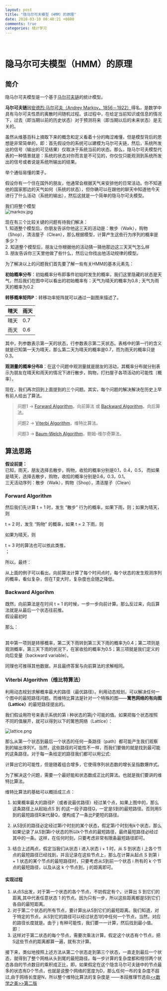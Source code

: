 ```yaml
---
layout: post
title: "隐马尔可夫模型（HMM）的原理"
date: 2018-03-10 08:48:21 +0800
comments: true
categories: 统计学习
---
```

﻿<h1 id="隐马尔可夫模型hmm的原理">隐马尔可夫模型（HMM）的原理</h1>



<h2 id="简介">简介</h2>

<p>隐马尔可夫模型是一个基于<a href="https://en.wikipedia.org/wiki/Markov_chain">马尔可夫链</a>的统计模型。</p>

<p><strong>马尔可夫链</strong>因<a href="http://wiki.mbalib.com/wiki/%E5%AE%89%E5%BE%B7%E7%83%88%C2%B7%E9%A9%AC%E5%B0%94%E5%8F%AF%E5%A4%AB">安德烈·马尔可夫（Andrey Markov，1856－1922）</a>得名，是数学中具有马尔可夫性质的离散时间随机过程。该过程中，在给定当前知识或信息的情况下，过去（即当期以前的历史状态）对于预测将来（即当期以后的未来状态）是无关的。</p>

<p>虽然从维基百科上摘取下来的概念和定义看着十分的晦涩难懂，但是模型背后的思想是非常简单的，即：首先假设你的系统可以建模为马尔可夫链，然后，系统所发出的信号（输出的可见结果）仅取决于系统当前的状态。那么，隐马尔可夫模型代表的一种情景就是：系统的状态对你而言是不可见的，你仅仅只能观测到系统所发出的信号或者说是系统所输出的结果。</p>

<p>举个通俗易懂的栗子。</p>

<p>假设你有一个住在国外的朋友，他通常会根据天气来安排他的日常活动。你不知道他的国家那边的天气如何（系统的状态），但你确可以在跟他的聊天中知道他今天进行了什么活动（系统的输出），然后这就是一个简单的隐马尔可夫模型。</p>

<p>我们将整个模型 <br>
<img src="https://i.loli.net/2017/09/10/59b49b5275c1d.jpg" alt="markov.jpg" title=""></p>

<p>现在有三个比较关键的问题有待我们解决： <br>
1.  知道整个模型后，你朋友告诉你他这三天的活动是：散步（Walk），购物（Shop），清洁屋子（Clean），那么根据模型，计算产生这些行为序列的概率是多少？ <br>
2. 知道整个模型后，朋友让你根据他的活动猜一猜他那边这三天天气怎么样 <br>
3. 朋友告诉你三天里他做了些什么，然后让你找出他活动规律的模型。</p>

<p>为了解决以上的问题我们首先要了解一些有关HMM的基本元素先：</p>

<p><strong>初始概率分布<script type="math/tex" id="MathJax-Element-5">\pi</script></strong>：初始概率分布即事件初始时发生的概率，我们这里隐藏的状态是天气，然后我们在图中可以看出的初始概率有：天气为晴天的概率为0.8 ; 天气为雨天的概率为0.2</p>

<p><strong>转移概率矩阵P</strong>：转移功率矩阵就可以通过一副图来描述了。</p>

<table>
<thead>
<tr>
  <th>晴天</th>
  <th>雨天</th>
</tr>
</thead>
<tbody><tr>
  <td>晴天</td>
  <td>0.7</td>
</tr>
<tr>
  <td>雨天</td>
  <td>0.6</td>
</tr>
</tbody></table>


<p>其中，列参数表示第一天的状态，行参数表示第二天状态。表格中的第一行的含义就是已知第一天为晴天，那么第二天为晴天的概率是0.7，而为雨天的概率只是0.3。</p>

<p><strong>观测量的概率分布B</strong>：在这个问题中观测量就是朋友的活动，其概率分布就分别表示为朋友在晴天和雨天的情况下进行散步，购物，打扫屋子各项活动的可能性（概率）。</p>

<p>现在，我们再次回到上面提到的三个问题。其实，每个问题的解决解决在历史上早有前人给出了算法。</p>

<blockquote>
  <p>问题1 -&gt; <a href="https://en.wikipedia.org/wiki/Forward_algorithm">Forward Algorithm</a>，向前算法 或 <a href="https://en.wikipedia.org/wiki/Forward%E2%80%93backward_algorithm">Backward Algorithm</a>，向后算法。</p>
  
  <p>问题2 -&gt; <a href="https://en.wikipedia.org/wiki/Viterbi_algorithm">Viterbi Algorithm</a>，维特比算法。</p>
  
  <p>问题3 -&gt; <a href="https://en.wikipedia.org/wiki/Baum%E2%80%93Welch_algorithm">Baum-Welch Algorithm</a>，鲍姆-维尔奇算法。</p>
</blockquote>



<h2 id="算法思路">算法思路</h2>

<p><strong>假设前提：</strong> <br>
已知，雨天，朋友选择去散步，购物，收拾的概率分别是0.1，0.4，0.5， 而如果是晴天，选择去散步，购物，收拾的概率分别是0.6，0.3，0.1。 <br>
三天活动序列：散步（Walk），购物（Shop），清洁屋子（Clean）</p>



<h3 id="forward-algorithm">Forward Algorithm</h3>

<p>然后我们先计算 t = 1 时，发生 “散步” 行为的概率，如果下雨，则<script type="math/tex" id="MathJax-Element-6">P(Walk,Rain) = P_{t=1}(Rain) * P(Walk|Rain) = 0.2 \times 0.1 = 0.02</script>；如果为晴天，则<script type="math/tex" id="MathJax-Element-7">P(Walk,Sunny) = 0.8 \times 0.6 = 0.48</script></p>

<p>t = 2 时，发生 “购物” 的概率，如果 t = 2 下雨，则<script type="math/tex" id="MathJax-Element-8">P(Walk_{t=1},Shop_{t=2},Rain_{t=2}) = [P(Walk_{t=1},Rain_{t=1}) \times P(Rain_{t=2}|Rain_{t=1}) \\ + P(Walk_{t=1},Sunny_{t=1})\times P(Rain_{t=2}|Sunny_{t=1})]\times P(Shop_{t=2}|Rain_{t=2}) \\ = [0.02*0.4+0.48*0.3]*0.4 = 0.0608 </script></p>

<p>如果为晴天，则</p>

<p><script type="math/tex" id="MathJax-Element-9">P(Walk_{t=1},Shop_{t=2},Sunny_{t=2}) = [0.02*0.6 +0.48*0.7]*0.3 = 0.1044</script></p>

<p>t = 3 时的算法也可以依此类推， <br>
<script type="math/tex" id="MathJax-Element-10">P(Walk_{t=1},Shop_{t=2},Clean_{t=3},Rain_{t=3}) = [0.0608*0.4+0.1044*0.3]*0.5 = 0.02782</script>； <br>
<script type="math/tex" id="MathJax-Element-11">P(Walk_{t=1},Shop_{t=2},Clean_{t=3},Sunny_{t=3}) = [0.0608*0.6+0.1044*0.7]*0.7 = 0.076692</script></p>

<p>所以，最终： <br>
<script type="math/tex" id="MathJax-Element-12">P(Walk_{t=1},Shop_{t=2},Clean_{t=3}) = 0.02782 + 0.076692 = 0.104512</script></p>

<p>从上面的例子可以看出，向前算法计算了每个时间点时，每个状态的发生观测序列的概率，看似复杂，但在T变大时，复杂度也会随之降低。</p>



<h3 id="backward-algorihm">Backward Algorihm</h3>

<p>既然，向前算法是在时间 t = 1 的时候，一步一步向前计算。那么反过来，向后算法就是从最后一个状态往前推。 <br>
假设最初时<script type="math/tex" id="MathJax-Element-13">\beta_3(Rain) = 1；\beta_3(Sunny) = 1</script></p>

<p>那么：</p>

<p><script type="math/tex" id="MathJax-Element-14">\beta_2(Rain) = a_{Rain \to Rain}b_{Rain}(O_3=Clean)\beta_3(Rain) \\+ a_{Rain \to Sunny}b_{Sunny}(O_3=Clean)\beta_3(Sunny)\\=0.4*0.5*1+0.6*0.1*1 = 0.26</script> <br>
其中第一项则是转移概率，第二天下雨转到第三天下雨的概率为0.4；第二项则是观测概率，第三天下雨的状况下，在家收拾的概率为0.5；第三项就是我们定义的向后变量（backward variable）。</p>

<p>同理也可推得其他数据，并且最终答案与向前算法的求解相同。</p>



<h3 id="viterbi-algorithm维比特算法">Viterbi Algorithm（维比特算法）</h3>

<p>利用动态规划求解概率最大的路径（最优路径）。利用动态规划，可以解决任何一个图中的最短路径问题。而维特比算法是针对一个特殊的图——<strong>篱笆网络的有向图（Lattice）</strong>的最短路径提出的。</p>

<p>我们假设用符号<script type="math/tex" id="MathJax-Element-15">x_{ij}</script>来表示系统的第 i 种状态<script type="math/tex" id="MathJax-Element-16">x_i</script>的第j个可能的值。如果把每个状态按照不同的值展开，就可以得到以下的篱笆网络（Lattice）：</p>

<p><img src="https://i.loli.net/2017/09/10/59b4e956e6a56.png" alt="lattice.png" title=""></p>

<p>那么从第一个状态到最后一个状态的任何一条路径（path）都可能产生我们观察到的输出序列Y。当然，这些路径的可能性不一样，而我们要做的就是找到最可能的这条路径。对于每一条给定的路径我们都可以用公式:</p>

<p><script type="math/tex" id="MathJax-Element-17">x_1,x_2,...,x_N = \text{ArgMax}\left[P\left(x_1,x_2,...,x_N|y_1,y_2,...,y_N\right)\right(x \in X)]\\=\text{ArgMax}\left[\prod _{i=1}^N P\left(x_i|x_{i-1}\right)P\left(y_i|x_i\right)\right (x \in X)]</script></p>

<p>计算出它的可能性，但是随着组合增多，它使得序列状态数的增长呈指数爆炸式。</p>

<p>为了解决这个问题，需要一个最好能和状态数成正比的算法。也就是我们要讲的维特比算法。</p>

<p>维特比算法的基础可以概括成三点：</p>

<ol>
<li><p>如果概率最大的路径P（或者说最优路径）经过某个点，如果上图中的<script type="math/tex" id="MathJax-Element-18">x_{22}</script>，那么这条路径上从起始点S 到 <script type="math/tex" id="MathJax-Element-19">x_{22}</script>的这一段子路径Q，一定是S到<script type="math/tex" id="MathJax-Element-20">x_{22}</script>的最短路径。否则用S到<script type="math/tex" id="MathJax-Element-21">x_{22}</script>的最短路径R来代替Q，便构成了一条比P更短的路径。</p></li>
<li><p>从S到E的路径必定经过第i个时刻的某个状态，假定第i个时刻有k个状态，那么如果记录了从S到第i个状态的所以k个节点的最短路径，最终最短路径必经过其中的一条。这样，在任何时刻，只要考虑非常有限条最短路径即可。</p></li>
<li><p>结合上述两点，假定当我们从状态 i 进入状态 i + 1 时，从 S 到状态 i 上各个节点的最短路径已经找到，并且记录在这些节点上，那么在计算从起点 S 到第 i + 1 状态的某个节点<script type="math/tex" id="MathJax-Element-22">x_{i+1}</script>的最短路径时，只要考虑从S到前一个状态 i 所有的 k 个节点的最短路径，以及从这 k 个节点到<script type="math/tex" id="MathJax-Element-23">x_{i+1}</script>，j 的距离即可。</p></li>
</ol>



<h4 id="实现过程">实现过程</h4>

<ol>
<li>从点S出发，对于第一个状态<script type="math/tex" id="MathJax-Element-24">x_1</script>的各个节点，不妨假定有<script type="math/tex" id="MathJax-Element-25">n_1</script>个。计算出 S 到它们的距离<script type="math/tex" id="MathJax-Element-26">d(S，x_{1i})</script>,其中<script type="math/tex" id="MathJax-Element-27">x_{1i}</script>代表任意状态 1 的节点。因为只有一步，所以这些距离都是S到它们各自的最短距离。</li>
<li>对于第二个状态<script type="math/tex" id="MathJax-Element-28">x_2</script>的所有节点，要计算出从S到它们的最短距离。我们知道，对于特定的节点<script type="math/tex" id="MathJax-Element-29">x_{2i}</script>，从S到它的路径可以经过状态1的<script type="math/tex" id="MathJax-Element-30">n_1</script>中任何一个节点<script type="math/tex" id="MathJax-Element-31">x_{1i}</script>，当然，对应的路径长度就是<script type="math/tex" id="MathJax-Element-32">d(S,x_{2i}) = d(S,x_{1j})  + d(x_{1j},x_{2j})</script>。由于 j 有<script type="math/tex" id="MathJax-Element-33">n_1</script>种可能性，我们要一一计算，然后找到最小值。即：<script type="math/tex" id="MathJax-Element-34">d(S,x_{2i}) = min_{i=1,n_1}d(S,x_{1j})  + d(x_{1j},x_{2j})</script></li>
<li>这样对于第二状态的每个节点，需要<script type="math/tex" id="MathJax-Element-35">n_1</script>次乘法计算。假定这个状态有<script type="math/tex" id="MathJax-Element-36">n_2</script>个节点，把S这些节点的距离都算一遍，就有<script type="math/tex" id="MathJax-Element-37">O(n_1 * n_2)</script>次计算。</li>
</ol>

<p>接下来，类似地按照上述方法从第二个状态走到第三个状态，一直走到最后一个状态，就得到了整个网格从头到尾的最短路径。每一步计算的复杂度都和相邻两个状态<script type="math/tex" id="MathJax-Element-38">S_i和S_{i+1}</script>各自的节点数目<script type="math/tex" id="MathJax-Element-39">n_i，n_{i+1}</script>的乘积成正比，即<script type="math/tex" id="MathJax-Element-40">O(n_i,n_{i+1})</script>。如果假定在这个隐含马尔可夫链中的节点最多的状态有D个节点，也就是说整个网络的宽度为D，那么任何一布的复杂度不超过<script type="math/tex" id="MathJax-Element-41">O(D^2)</script>,由于网络长度是N，所以整个维特比算法的复杂度是<script type="math/tex" id="MathJax-Element-42">O(N*D^2)</script> ——本段推理节选自<a href="https://www.amazon.cn/%E6%95%B0%E5%AD%A6%E4%B9%8B%E7%BE%8E-%E5%90%B4%E5%86%9B/dp/B00P6OJ09C/ref=cm_cr_arp_d_product_top?ie=UTF8">&lt;&lt;数学之美&gt;&gt;第二版</a></p>
